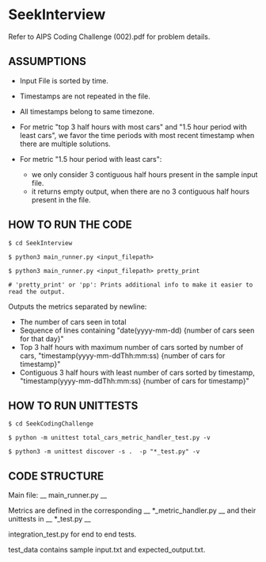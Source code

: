 # SeekInterview

Refer to AIPS Coding Challenge (002).pdf for problem details.



## ASSUMPTIONS

* Input File is sorted by time.

* Timestamps are not repeated in the file.

* All timestamps belong to same timezone.

* For metric "top 3 half hours with most cars" and "1.5 hour period with least cars", 
    we favor the time periods with most recent timestamp when there are multiple solutions.

* For metric "1.5 hour period with least cars": 
    - we only consider 3 contiguous half hours present in the sample input file.
    - it returns empty output, when there are no 3 contiguous half hours present in the file.



## HOW TO RUN THE CODE

```
$ cd SeekInterview

$ python3 main_runner.py <input_filepath>

$ python3 main_runner.py <input_filepath> pretty_print

# 'pretty_print' or 'pp': Prints additional info to make it easier to read the output.
```


Outputs the metrics separated by newline:
* The number of cars seen in total
* Sequence of lines containing "date(yyyy-mm-dd) {number of cars seen for that day}"
* Top 3 half hours with maximum number of cars sorted by number of cars, "timestamp(yyyy-mm-ddThh:mm:ss) {number of cars for timestamp}"  
* Contiguous 3 half hours with least number of cars sorted by timestamp, "timestamp(yyyy-mm-ddThh:mm:ss) {number of cars for timestamp}"



## HOW TO RUN UNITTESTS

```
$ cd SeekCodingChallenge

$ python -m unittest total_cars_metric_handler_test.py -v

$ python3 -m unittest discover -s .  -p "*_test.py" -v

```



## CODE STRUCTURE

Main file: __ main_runner.py __

Metrics are defined in the corresponding __ *_metric_handler.py __ and their unittests in __ *_test.py __

integration_test.py for end to end tests. 

test_data contains sample input.txt and expected_output.txt.
